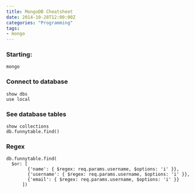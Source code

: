 ```yaml
---
title: MongoDB Cheatsheet
date: 2014-10-28T12:00:00Z
categories: "Programming"
tags:
- mongo
---
```

### Starting:
    mongo

### Connect to database
    show dbs
    use local

### See database tables
    show collections
    db.funnytable.find()

### Regex
    db.funnytable.find(
      $or: [
            {'name': { $regex: req.params.username, $options: 'i' }},
            {'username': { $regex: req.params.username, $options: 'i' }},
            {'email': { $regex: req.params.username, $options: 'i' }}
          ])

